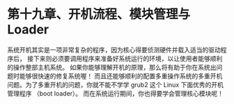 # 第十九章、开机流程、模块管理与 Loader


系统开机其实是一项非常复杂的程序，因为核心得要侦测硬件并载入适当的驱动程序后， 接下来则必须要调用程序来准备好系统运行的环境，以让使用者能够顺利的操作整部主机系统。 如果你能够理解开机的原理，那么将有助于你在系统出问题时能够很快速的修复系统喔！ 而且还能够顺利的配置多重操作系统的多重开机问题。为了多重开机的问题，你就不能不学学 grub2 这个 Linux 下面优秀的开机管理程序 （boot loader）。 而在系统运行期间，你也得要学会管理核心模块呢！